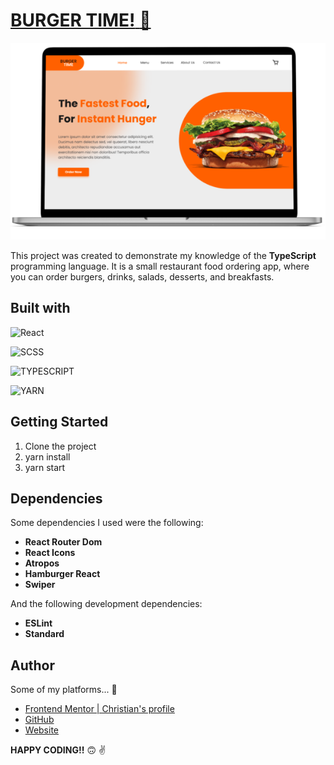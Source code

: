 # [**BURGER TIME!** :hamburger:](https://breakfasttimeandburger.netlify.app/)

<div align='center'>

![Preview website](./public/screenshot.png)

</div>

This project was created to demonstrate my knowledge of the **TypeScript** programming language. It is a small restaurant food ordering app, where you can order burgers, drinks, salads, desserts, and breakfasts.

## Built with

![**React**](https://img.shields.io/badge/REACT-0B2C4A?style=for-the-badge&logo=react&logoColor=white)

![**SCSS**](https://img.shields.io/badge/SCSS-CC6699?style=for-the-badge&logo=sass&logoColor=white)

![**TYPESCRIPT**](https://img.shields.io/badge/TYPESCRIPT-3178C6?style=for-the-badge&logo=typescript&logoColor=white)

![**YARN**](https://img.shields.io/badge/YARN-2C8EBB?style=for-the-badge&logo=yarn&logoColor=white)

## Getting Started

1. Clone the project
2. yarn install
3. yarn start

## Dependencies

Some dependencies I used were the following:

- **React Router Dom**
- **React Icons**
- **Atropos**
- **Hamburger React**
- **Swiper**

And the following development dependencies:

- **ESLint**
- **Standard**

## Author

Some of my platforms... :smiling_face_with_three_hearts:

- [Frontend Mentor | Christian's profile](https://www.frontendmentor.io/profile/FLCHRIS)
- [GitHub](https://github.com/FLCHRIS)
- [Website](https://christianfl.netlify.app/)

**HAPPY CODING!!** :upside_down_face: :v: